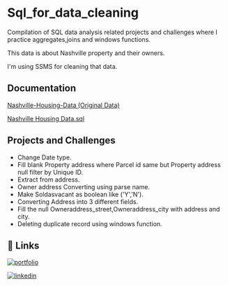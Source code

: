 
# Sql_for_data_cleaning

Compilation of SQL data analysis related projects and challenges where I practice aggregates,joins and windows functions.

This data is about Nashville property and their owners.

I'm using SSMS for cleaning that data.


## Documentation

[Nashville-Housing-Data (Original Data)](https://github.com/SubhadeepBanik/Nashville-Housing-Data/blob/main/Nashville%20Housing%20Data%20for%20Data%20Cleaning.csv)

[Nashville Housing Data.sql](https://github.com/SubhadeepBanik/Nashville-Housing-Data/blob/main/Nashville%20Housing%20Data.sql)


## Projects and Challenges

- Change Date type.
- Fill blank Property address where Parcel id same but Property address null filter by Unique ID.
- Extract from address.
- Owner address Converting using parse name.
- Make Soldasvacant as boolean like ('Y','N').
- Converting Address into 3 different fields.
- Fill the null Owneraddress_street,Owneraddress_city with address and city.
- Deleting duplicate record using windows function.


## 🔗 Links
[![portfolio](https://img.shields.io/badge/my_portfolio-000?style=for-the-badge&logo=ko-fi&logoColor=white)](https://subhadeepbanik.github.io/subhadeepbanik.io/)

[![linkedin](https://img.shields.io/badge/linkedin-0A66C2?style=for-the-badge&logo=linkedin&logoColor=white)](https://www.linkedin.com/in/subhadeep-banik-215319134?lipi=urn%3Ali%3Apage%3Ad_flagship3_profile_view_base_contact_details%3BCtHzZZRPQxitoagiVbCPZQ%3D%3D)
